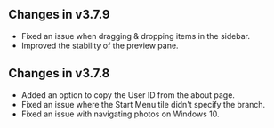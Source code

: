 ## Changes in v3.7.9

- Fixed an issue when dragging & dropping items in the sidebar.
- Improved the stability of the preview pane.

## Changes in v3.7.8

- Added an option to copy the User ID from the about page.
- Fixed an issue where the Start Menu tile didn't specify the branch.
- Fixed an issue with navigating photos on Windows 10.
